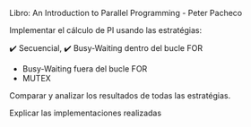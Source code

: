 Libro: An Introduction to Parallel Programming - Peter Pacheco

Implementar el cálculo de PI usando las estratégias:

✔️ Secuencial,
✔️ Busy-Waiting  dentro del bucle FOR
- Busy-Waiting  fuera del bucle FOR
- MUTEX

Comparar y analizar los resultados de todas las estratégias.

Explicar las implementaciones realizadas